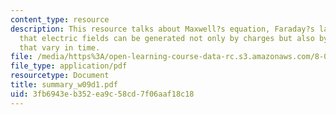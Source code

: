 ```yaml
---
content_type: resource
description: This resource talks about Maxwell?s equation, Faraday?s law, which explains
  that electric fields can be generated not only by charges but also by magnetic fields
  that vary in time.
file: /media/https%3A/open-learning-course-data-rc.s3.amazonaws.com/8-02t-electricity-and-magnetism-spring-2005/3fb6943eb352ea9c58cd7f06aaf18c18_summary_w09d1.pdf
file_type: application/pdf
resourcetype: Document
title: summary_w09d1.pdf
uid: 3fb6943e-b352-ea9c-58cd-7f06aaf18c18
---
```

